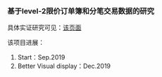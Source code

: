 ### 基于level-2限价订单簿和分笔交易数据的研究

具体实证研究可见：<a href="https://mp.weixin.qq.com/s?__biz=MzI2NTkzNTI4NA==&mid=2247483761&idx=1&sn=abc6b3070745c8ae91395842cbf334d1&chksm=ea9481aadde308bc20146b8663dafed67f7610454e8258d0565246addcff82dbb6a5df7b1a9b&token=1875766750&lang=zh_CN#rd">该页面</a>

该项目进展：

1. Start：Sep.2019 
2. Better Visual display：Dec.2019 


